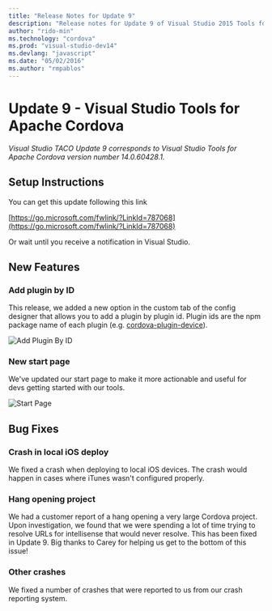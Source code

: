 ```yaml
---
title: "Release Notes for Update 9"
description: "Release notes for Update 9 of Visual Studio 2015 Tools for Apache Cordova"
author: "rido-min"
ms.technology: "cordova"
ms.prod: "visual-studio-dev14"
ms.devlang: "javascript"
ms.date: "05/02/2016"
ms.author: "rmpablos"
---
```


# Update 9 - Visual Studio Tools for Apache Cordova

 *Visual Studio TACO Update 9 corresponds to Visual Studio Tools for Apache Cordova version number 14.0.60428.1.*

## Setup Instructions

You can get this update following this link

[https://go.microsoft.com/fwlink/?LinkId=787068](https://go.microsoft.com/fwlink/?LinkId=787068)

Or wait until you  receive a notification in Visual Studio.

## New Features

### Add plugin by ID  

This release, we added a new option in the custom tab of the config designer that allows you to add a plugin by plugin id. Plugin ids are the npm package name of each plugin (e.g. [cordova-plugin-device](https://www.npmjs.com/package/cordova-plugin-device)).

![Add Plugin By ID](media/release-update-9/add-plugin-by-id.png)

### New start page

We've updated our start page to make it more actionable and useful for devs getting started with our tools.

![Start Page](media/release-update-9/start-page.png)

## Bug Fixes

### Crash in local iOS deploy

We fixed a crash when deploying to local iOS devices. The crash would happen in cases where iTunes wasn't configured properly.

### Hang opening project

We had a customer report of a hang opening a very large Cordova project. Upon investigation, we found that 
we were spending a lot of time trying to resolve URLs for intellisense that would never resolve. This has been fixed in Update 9. Big 
thanks to Carey for helping us get to the bottom of this issue!

### Other crashes

We fixed a number of crashes that were reported to us from our crash reporting system.
